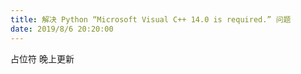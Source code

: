 ```yaml
---
title: 解决 Python “Microsoft Visual C++ 14.0 is required.” 问题
date: 2019/8/6 20:20:00
---
```


占位符 晚上更新
